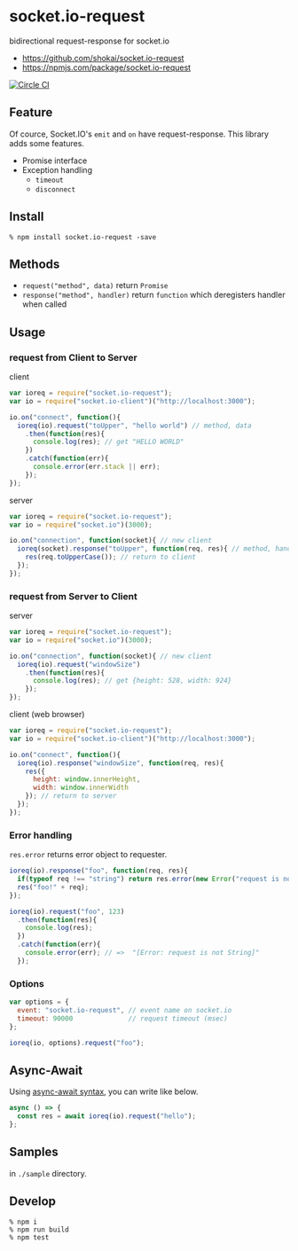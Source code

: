 # socket.io-request

bidirectional request-response for socket.io

- https://github.com/shokai/socket.io-request
- https://npmjs.com/package/socket.io-request

[![Circle CI](https://circleci.com/gh/shokai/socket.io-request.svg?style=svg)](https://circleci.com/gh/shokai/socket.io-request)

## Feature
Of cource, Socket.IO's `emit` and `on` have request-response. This library adds some features.

- Promise interface
- Exception handling
  - `timeout`
  - `disconnect`


## Install

    % npm install socket.io-request -save

## Methods

- `request("method", data)` return `Promise`
- `response("method", handler)` return `function` which deregisters handler when called


## Usage

### request from Client to Server

client

```javascript
var ioreq = require("socket.io-request");
var io = require("socket.io-client")("http://localhost:3000");

io.on("connect", function(){
  ioreq(io).request("toUpper", "hello world") // method, data
    .then(function(res){
      console.log(res); // get "HELLO WORLD"
    })
    .catch(function(err){
      console.error(err.stack || err);
    });
});
```

server

```javascript
var ioreq = require("socket.io-request");
var io = require("socket.io")(3000);

io.on("connection", function(socket){ // new client
  ioreq(socket).response("toUpper", function(req, res){ // method, handler
    res(req.toUpperCase()); // return to client
  });
});
```


### request from Server to Client

server

```javascript
var ioreq = require("socket.io-request");
var io = require("socket.io")(3000);

io.on("connection", function(socket){ // new client
  ioreq(io).request("windowSize")
    .then(function(res){
      console.log(res); // get {height: 528, width: 924}
    });
});
```

client (web browser)

```javascript
var ioreq = require("socket.io-request");
var io = require("socket.io-client")("http://localhost:3000");

io.on("connect", function(){
  ioreq(io).response("windowSize", function(req, res){
    res({
      height: window.innerHeight,
      width: window.innerWidth
    }); // return to server
  });
});
```

### Error handling

`res.error` returns error object to requester.

```javascript
ioreq(io).response("foo", function(req, res){
  if(typeof req !== "string") return res.error(new Error("request is not String"));
  res("foo!" + req);
});
```

```javascript
ioreq(io).request("foo", 123)
  .then(function(res){
    console.log(res);
  })
  .catch(function(err){
    console.error(err); // =>  "[Error: request is not String]"
  });
```


### Options

```javascript
var options = {
  event: "socket.io-request", // event name on socket.io
  timeout: 90000              // request timeout (msec)
};

ioreq(io, options).request("foo");
```

## Async-Await

Using [async-await syntax](https://github.com/tc39/ecmascript-asyncawait), you can write like below.

```javascript
async () => {
  const res = await ioreq(io).request("hello");
};
```


## Samples

in `./sample` directory.


## Develop

    % npm i
    % npm run build
    % npm test
